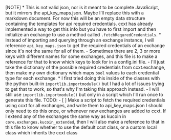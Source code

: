 
[NOTE] * This is not valid json, nor is it meant to be complete JavaScript,
        but it mirrors the api_key_maps.json. Maybe I'll replace this with
        a markdown document. For now this will be an empty data structure
        containing the templates for api required credentials. ccxt has
        already implemented a way to get this info but you have to first
        import and then initialize an exchange to use a method called
        `.fetchRequredCredentials`.
        * Instead of importing and querying through an exchange instance,
        I will reference `api_key_maps.json` to get the required credentials
        of an exchange since it's not the same for all of them.
        - Sometimes there are 2, 3 or more keys with different names for some
        exchanges, and this file is to make a reference for that to know which
        keys to look for in a config.ini file.
        - I'll just take the dictionary of the possible required credentials
        from ccxt.exchange, then make my own dictionary which maps `bool`
        values to each credential type for each exchange.
        * I first tried doing this inside of the classes with the python built-in
        `importlib.importmodule()` but I had a lot of issues trying to get that
        to work, so that's why I'm taking this approach instead.
          - I will still use `importlib.importmodule()` but only in a script
            which I'll run once to generate this file.
        TODO: - [ ] Make a script to fetch the required credentials using
         ccxt for all exchanges, and write them to api_key_maps.json
         I should only need to do this once, or whenever new exchanges are
         added to ccxt. If I extend any of the exchanges the same way as
         kucoin in `core.exchanges.kucoin_extended`, then I will also make
         a reference to that in this file to know whether to use the default
         ccxt class, or a custom local class which inherits the ccxt class